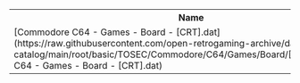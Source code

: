 <table>
<tr><th>Name</th><th>Size</th></tr>
<tr><td>
[Commodore C64 - Games - Board - [CRT].dat](https://raw.githubusercontent.com/open-retrogaming-archive/dat-catalog/main/root/basic/TOSEC/Commodore/C64/Games/Board/[CRT]/Commodore C64 - Games - Board - [CRT].dat)
</td><td>2170</td></tr>
</table>
